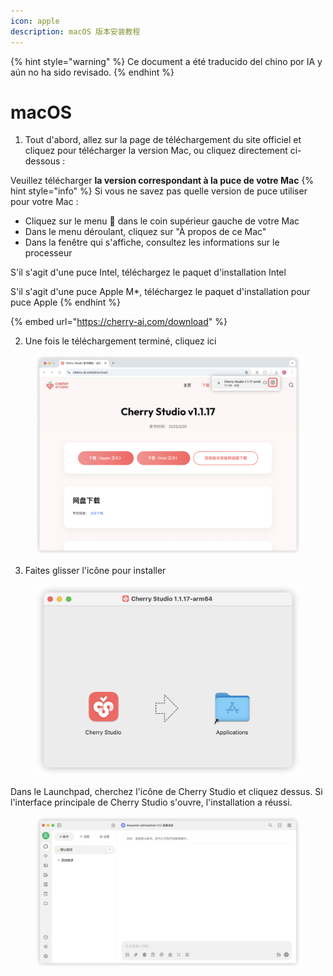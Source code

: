 ```yaml
---
icon: apple
description: macOS 版本安装教程
---
```


{% hint style="warning" %}
Ce document a été traducido del chino por IA y aún no ha sido revisado.
{% endhint %}

# macOS

1.  Tout d'abord, allez sur la page de téléchargement du site officiel et cliquez pour télécharger la version Mac, ou cliquez directement ci-dessous :

Veuillez télécharger **la version correspondant à la puce de votre Mac**
{% hint style="info" %}
Si vous ne savez pas quelle version de puce utiliser pour votre Mac :

* Cliquez sur le menu  dans le coin supérieur gauche de votre Mac
* Dans le menu déroulant, cliquez sur "À propos de ce Mac"
* Dans la fenêtre qui s'affiche, consultez les informations sur le processeur

S'il s'agit d'une puce Intel, téléchargez le paquet d'installation Intel

S'il s'agit d'une puce Apple M\*, téléchargez le paquet d'installation pour puce Apple
{% endhint %}

{% embed url="https://cherry-ai.com/download" %}

2. Une fois le téléchargement terminé, cliquez ici

<figure><img src="../../.gitbook/assets/Mac下载.png" alt=""><figcaption></figcaption></figure>

3. Faites glisser l'icône pour installer

<figure><img src="../../.gitbook/assets/Mac拖拽安装.png" alt=""><figcaption></figcaption></figure>

Dans le Launchpad, cherchez l'icône de Cherry Studio et cliquez dessus. Si l'interface principale de Cherry Studio s'ouvre, l'installation a réussi.

<figure><img src="../../.gitbook/assets/Mac安装成功.png" alt=""><figcaption></figcaption></figure>